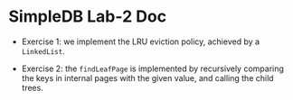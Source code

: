 # SimpleDB Lab-2 Doc

- Exercise 1: we implement the LRU eviction policy, achieved by a `LinkedList`.
  
- Exercise 2: the `findLeafPage` is implemented by recursively comparing the keys in internal pages with the given value, and calling the child trees.